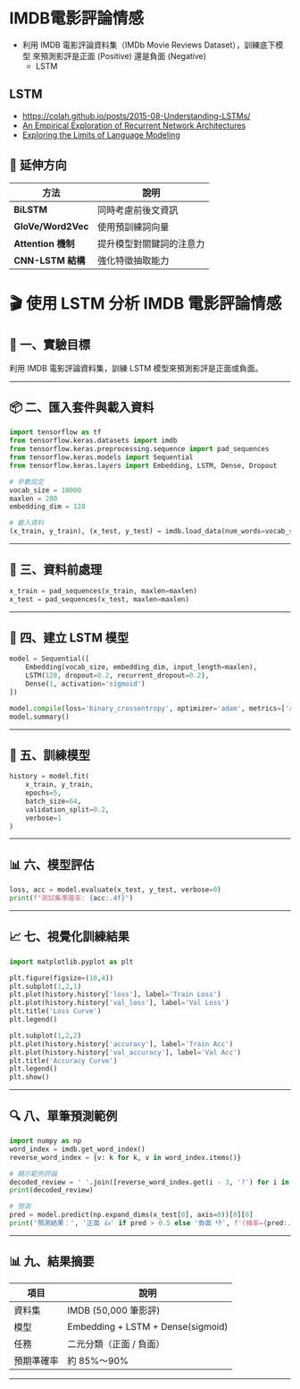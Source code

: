 # IMDB電影評論情感
- 利用 IMDB 電影評論資料集（IMDb Movie Reviews Dataset），訓練底下模型 來預測影評是正面 (Positive) 還是負面 (Negative)
  - LSTM 
## LSTM
- https://colah.github.io/posts/2015-08-Understanding-LSTMs/
- [An Empirical Exploration of Recurrent Network Architectures](https://proceedings.mlr.press/v37/jozefowicz15.html)
- [Exploring the Limits of Language Modeling](https://arxiv.org/abs/1602.02410)

## 🚀 延伸方向
| 方法 | 說明 |
|------|------|
| **BiLSTM** | 同時考慮前後文資訊 |
| **GloVe/Word2Vec** | 使用預訓練詞向量 |
| **Attention 機制** | 提升模型對關鍵詞的注意力 |
| **CNN-LSTM 結構** | 強化特徵抽取能力 |


# 🎬 使用 LSTM 分析 IMDB 電影評論情感

## 📘 一、實驗目標
利用 IMDB 電影評論資料集，訓練 LSTM 模型來預測影評是正面或負面。

---

## 📦 二、匯入套件與載入資料
```python
import tensorflow as tf
from tensorflow.keras.datasets import imdb
from tensorflow.keras.preprocessing.sequence import pad_sequences
from tensorflow.keras.models import Sequential
from tensorflow.keras.layers import Embedding, LSTM, Dense, Dropout

# 參數設定
vocab_size = 10000
maxlen = 200
embedding_dim = 128

# 載入資料
(x_train, y_train), (x_test, y_test) = imdb.load_data(num_words=vocab_size)
```

---

## 🧹 三、資料前處理
```python
x_train = pad_sequences(x_train, maxlen=maxlen)
x_test = pad_sequences(x_test, maxlen=maxlen)
```

---

## 🧠 四、建立 LSTM 模型
```python
model = Sequential([
    Embedding(vocab_size, embedding_dim, input_length=maxlen),
    LSTM(128, dropout=0.2, recurrent_dropout=0.2),
    Dense(1, activation='sigmoid')
])

model.compile(loss='binary_crossentropy', optimizer='adam', metrics=['accuracy'])
model.summary()
```

---

## 🧩 五、訓練模型
```python
history = model.fit(
    x_train, y_train,
    epochs=5,
    batch_size=64,
    validation_split=0.2,
    verbose=1
)
```

---

## 📊 六、模型評估
```python
loss, acc = model.evaluate(x_test, y_test, verbose=0)
print(f"測試集準確率: {acc:.4f}")
```

---

## 📈 七、視覺化訓練結果
```python
import matplotlib.pyplot as plt

plt.figure(figsize=(10,4))
plt.subplot(1,2,1)
plt.plot(history.history['loss'], label='Train Loss')
plt.plot(history.history['val_loss'], label='Val Loss')
plt.title('Loss Curve')
plt.legend()

plt.subplot(1,2,2)
plt.plot(history.history['accuracy'], label='Train Acc')
plt.plot(history.history['val_accuracy'], label='Val Acc')
plt.title('Accuracy Curve')
plt.legend()
plt.show()
```

---

## 🔍 八、單筆預測範例
```python
import numpy as np
word_index = imdb.get_word_index()
reverse_word_index = {v: k for k, v in word_index.items()}

# 顯示範例評論
decoded_review = ' '.join([reverse_word_index.get(i - 3, '?') for i in x_train[0]])
print(decoded_review)

# 預測
pred = model.predict(np.expand_dims(x_test[0], axis=0))[0][0]
print('預測結果：', '正面 👍' if pred > 0.5 else '負面 👎', f'(機率={pred:.2f})')
```

---

## 📊 九、結果摘要
| 項目 | 說明 |
|------|------|
| 資料集 | IMDB (50,000 筆影評) |
| 模型 | Embedding + LSTM + Dense(sigmoid) |
| 任務 | 二元分類（正面 / 負面） |
| 預期準確率 | 約 85%～90% |

---


